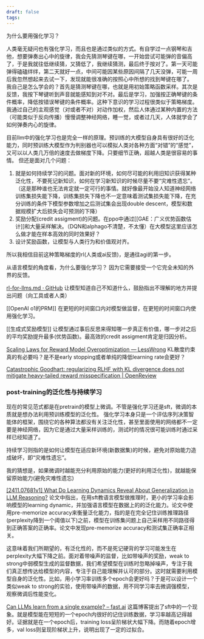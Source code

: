 ```yaml
---
draft: false
tags:
---
```

为什么要用强化学习？

人类毫无疑问也有强化学习，而且也是通过类似的方式。有自学过一点钢琴和吉他，想要弹奏出心中的旋律，我会先猜测琴键在哪，一开始尝试可能弹的音偏高了，于是我就往低继续猜，又猜低了，我继续猜测，最后终于按对了。第一天可能弹得磕磕绊绊，第二天就好一点，中间可能因某些原因间隔了几天没弹，可能一周后我忽然想起来去试一下，发现就能很准确的按照心中所想的找到琴键在哪了。
我自己是怎么学会的？首先是猜测琴键在哪，也就是用初始策略函数采样。其次是反馈，我按下琴键听到声音就能感知到对不对。最后是学习，加强按正确琴键的条件概率，降低按错误琴键的条件概率。这种下意识的学习过程很类似于策略梯度。我通过自己的主观感觉（对或者不对）对动作加权，然后人体通过某种内置的方法（可能类似于反向传播）慢慢调整神经网络，睡一觉，或者过几天，人体就学会了如何弹奏内心的旋律。

目前llm中的强化学习也是完全一样的原理。预训练的大模型自身具有很好的泛化能力，同时预训练大模型作为判别器也可以模拟人类对各种方面“对错”的“感觉”，又可以以人类几万倍的速度去做梯度下降。只要细节正确，超越人类是很容易的事情。
但还是面对几个问题：
1. 就是如何持续学习的问题。面对新的环境，如何尽可能的利用旧知识获得某种泛化性，不要死记新知识，如何在学习新知识的时候尽量不要“灾难性遗忘”。（这是那种谁也无法肯定就一定可行的事情。就好像最开始没人知道神经网络训练集损失能下降，训练集损失下降也不一定意味着测试集损失能下降，在充分训练的条件下模型参数增加之后测试集会出现double descent，模型和数据规模扩大后损失会可预测的下降）
2. 奖励分配(credit assigment)的问题。在ppo中通过[[GAE：广义优势函数估计]]和大量采样解决。（DQN和alphago不清楚，不太懂）在大模型这里应该怎么做才能在样本高效的同时效果好？
3. 设计奖励函数，让模型与人类行为和价值观对齐。

所以我相信目前这种策略梯度的rl(人类或ai反馈)，是通往agi的第一步。

从语言模型的角度看，为什么要强化学习？
因为它需要接受一个它完全未知的外界的反馈。


[rl-for-llms.md · GitHub](https://gist.github.com/yoavg/6bff0fecd65950898eba1bb321cfbd81)
让模型知道自己不知道什么，鼓励指出不理解的地方并提出问题（向工具或者人类）


[[OpenAI o1的PRM]]
在更短的时间窗口内对模型做监督，在更短的时间窗口内使用强化学习。

[[生成式奖励模型]]
让模型通过事后反思来得知哪一步真正有价值，哪一步对之后的平均奖励提升最多(优势函数)。最高效的credit assigment肯定是归因分析。

[Scaling Laws for Reward Model Overoptimization — LessWrong](https://www.lesswrong.com/posts/shcSdHGPhnLQkpSbX/scaling-laws-for-reward-model-overoptimization)
KL散度约束真的有必要吗？是不是early stopping或者单纯的降低learning rate会更好？



[Catastrophic Goodhart: regularizing RLHF with KL divergence does not mitigate heavy-tailed reward misspecification | OpenReview](https://openreview.net/forum?id=UXuBzWoZGK&noteId=YiStZYdof7)


### post-training的泛化性与持续学习

现在的常见范式都是在pretrain的模型上微调。不管是强化学习还是sft，微调的本质就是想办法利用预训练模型的泛化性。
强化学习本身只是一个评估序列决策智能体的框架，围绕它的各种算法都没有关注泛化性，甚至里面使用的网络都不一定要是神经网络，因为它是通过大量采样训练的，测试时的情况很可能训练时通过采样已经知道了。

持续学习则指的是如何让模型在适应新环境(新数据集)的时候，避免对原始能力造成破坏，即“灾难性遗忘”。

我的猜想是，如果微调时越能充分利用原始的能力(更好的利用泛化性)，就越能保留原始能力(避免灾难性遗忘)



[\[2411.07681v1\] What Do Learning Dynamics Reveal About Generalization in LLM Reasoning?](https://arxiv.org/abs/2411.07681v1)
论文中指出，在用sft教语言模型做推理时，更小的学习率会影响模型的learning dynamic，并加强语言模型在数据上的的泛化能力。论文中使用pre-memorize accuracy来衡量泛化能力，指的是在完全记住训练推理路径(perplexity降到一个阈值以下)之前，模型在训练集问题上自己采样用不同路径得到正确答案的正确率。论文中发现pre-memorize accuracy和测试集正确率正相关。

这意味着我们所期望的，有泛化性的，而不是死记硬背的学习可能发生在perplexity大幅下降之前。面对着带噪声的监督，比如带噪声的奖励，weak to strong中弱模型生成的监督数据，我们希望模型在训练时忽略掉噪声，专注于我们真正想传达给模型的内容，专注于自己能理解并认可的部分。这时就需要利用模型自身的泛化性。比如，用小学习率训练多个epoch会更好吗？于是可以设计一个类似weak to strong的实验，使用带噪声的数据，用不同学习率去微调强模型，观察微调后性能变化。




[Can LLMs learn from a single example? – fast.ai](https://www.fast.ai/posts/2023-09-04-learning-jumps/)
这篇博客提出了sft中的一个现象。就是模型能在短短的一个epoch内很好的记住训练数据，学习率越高记得越好。证据就是在一个epoch后，training loss呈阶梯状大幅下降。而随着epoch增多，val loss则呈现阶梯状上升，说明出现了一定的过拟合。
